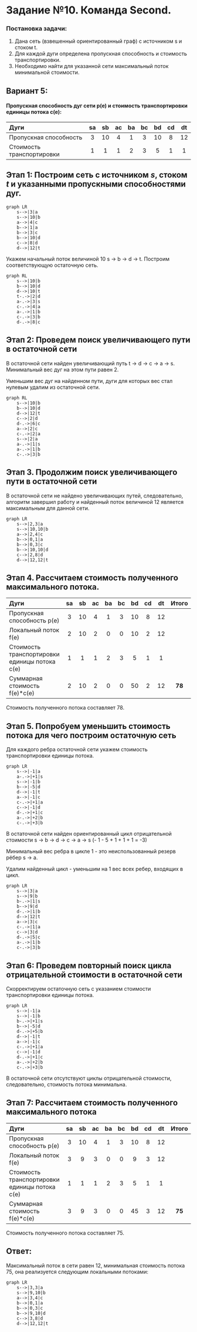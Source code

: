 # Задание №10. Команда Second.
### Постановка задачи:
1. Дана сеть (взвешенный ориентированный граф) с источником s и стоком t.
2. Для каждой дуги определена пропускная способность и стоимость транспортировки.
3. Необходимо найти для указанной сети максимальный поток минимальной стоимости. 

## Вариант 5:
#### Пропускная способность дуг сети p(e) и стоимость транспортировки  единицы потока c(e):

| Дуги                      | sa | sb | ac | ba | bc | bd | cd | dt |
|:--------------------------|:--:|:--:|:--:|:--:|:--:|:--:|:--:|:--:|
| Пропускная способность    | 3  | 10 | 4  | 1  | 3  | 10 | 8  | 12 |
| Стоимость транспортировки | 1  | 1  | 1  | 2  | 3  | 5  | 1  | 1  |

## Этап 1: Построим сеть с источником *s*, стоком *t* и указанными пропускными способностями дуг.

```mermaid
graph LR
    s-->|3|a
    s-->|10|b
    a-->|4|c
    b-->|1|a
    b-->|3|c
    b-->|10|d
    c-->|8|d
    d-->|12|t
```

Укажем начальный поток величиной 10 s -> b -> d -> t. Построим соответствующую остаточную сеть.

```mermaid
graph RL
    s-->|10|b
    b-->|10|d
    d-->|10|t
    t-.->|2|d
    a-.->|3|s
    c-.->|4|a
    a-.->|1|b
    c-.->|3|b
    d-.->|8|c
```

## Этап 2: Проведем поиск увеличивающего пути в остаточной сети

В остаточной сети найден увеличивающий путь t -> d -> c -> a -> s. Минимальный вес дуг на этом пути равен 2.

Уменьшим вес дуг на найденном пути, дуги для которых вес стал нулевым удалим из остаточной сети.

```mermaid
graph RL
    s-->|10|b
    b-->|10|d
    d-->|12|t
    c-->|2|d
    d-.->|6|c
    a-->|2|c
    c-.->|2|a
    s-->|2|a
    a-.->|1|s
    a-.->|1|b
    c-.->|3|b
```

## Этап 3. Продолжим поиск увеличивающего пути в остаточной сети

В остаточной сети не найдено увеличивающих путей, следовательно, алгоритм завершил работу и найденный поток величиной 12 является максимальным для данной сети.

```mermaid
graph LR
    s-->|2,3|a
    s-->|10,10|b
    a-->|2,4|c
    b-->|0,1|a
    b-->|0,3|c
    b-->|10,10|d
    c-->|2,8|d
    d-->|12,12|t
```

## Этап 4. Рассчитаем стоимость полученного максимального потока.

| Дуги                                          | sa | sb | ac | ba | bc | bd | cd | dt | Итого  |
|:----------------------------------------------|:--:|:--:|:--:|:--:|:--:|:--:|:--:|:--:|:------:|
| Пропускная способность p(e)                   | 3  | 10 | 4  | 1  | 3  | 10 | 8  | 12 |        |
| Локальный поток f(e)                          | 2  | 10 | 2  | 0  | 0  | 10 | 2  | 12 |        |
| Стоимость транспортировки единицы потока c(e) | 1  | 1  | 1  | 2  | 3  | 5  | 1  | 1  |        |
| Суммарная стоимость f(e)*c(e)                 | 2  | 10 | 2  | 0  | 0  | 50 | 2  | 12 | **78** |

Стоимость полученного потока составляет 78. 

## Этап 5. Попробуем уменьшить стоимость потока для чего построим остаточную сеть

Для каждого ребра остаточной сети укажем стоимость транспортировки единицы потока.

```mermaid
graph LR
    s-->|-1|a
    a-.->|+1|s
    s-->|-1|b
    b-->|-5|d
    d-->|-1|t
    a-->|-1|c
    c-.->|+1|a
    c-->|-1|d
    d-.->|+1|c
    a-.->|+2|b
    c-.->|+3|b
```

В остаточной сети найден ориентированный цикл отрицательной стоимости s -> b -> d -> c -> a -> s (- 1 - 5 + 1 + 1 + 1 = -3)

Минимальный вес ребра в цикле 1 - это неиспользованный резерв рёбер s -> a.

Удалим найденный цикл - уменьшим на 1 вес всех ребер, входящих в цикл.

```mermaid
graph LR
    s-->|3|a
    s-->|9|b
    b-.->|1|s
    b-->|9|d
    d-.->|1|b
    d-->|12|t
    a-->|3|c
    c-.->|1|a
    c-->|3|d
    d-.->|5|c
    a-.->|1|b
    c-.->|3|b
```

## Этап 6: Проведем повторный поиск цикла отрицательной стоимости в остаточной сети

Скорректируем остаточную сеть с указанием стоимости транспортировки единицы потока.

```mermaid
graph LR
    s-->|-1|a
    s-->|-1|b
    b-.->|+1|s
    b-->|-5|d
    d-.->|+5|b
    d-->|-1|t
    a-->|-1|c
    c-.->|+1|a
    c-->|-1|d
    d-.->|+1|c
    a-.->|+2|b
    c-.->|+3|b
```
В остаточной сети отсутствуют циклы отрицательной стоимости, следовательно, стоимость потока минимальна.

## Этап 7: Рассчитаем стоимость полученного максимального потока

| Дуги                                          | sa | sb | ac | ba | bc | bd | cd | dt | Итого  |
|:----------------------------------------------|:--:|:--:|:--:|:--:|:--:|:--:|:--:|:--:|:------:|
| Пропускная способность p(e)                   | 3  | 10 | 4  | 1  | 3  | 10 | 8  | 12 |        |
| Локальный поток f(e)                          | 3  | 9  | 3  | 0  | 0  | 9  | 3  | 12 |        |
| Стоимость транспортировки единицы потока c(e) | 1  | 1  | 1  | 2  | 3  | 5  | 1  | 1  |        |
| Суммарная стоимость f(e)*c(e)                 | 3  | 9  | 3  | 0  | 0  | 45 | 3  | 12 | **75** |

Стоимость полученного потока составляет 75.

## Ответ:

Максимальный поток в сети равен 12, минимальная стоимость потока 75, она реализуется следующим локальными потоками:

```mermaid
graph LR
    s-->|3,3|a
    s-->|9,10|b
    a-->|3,4|c
    b-->|0,1|a
    b-->|0,3|c
    b-->|9,10|d
    c-->|3,8|d
    d-->|12,12|t
```